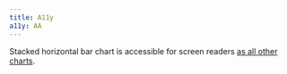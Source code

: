 ```yaml
---
title: A11y
a11y: AA
---
```


Stacked horizontal bar chart is accessible for screen readers [as all other charts](/data-display/d3-chart/d3-chart-a11y).
